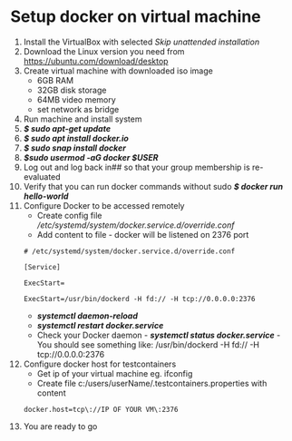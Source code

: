 # Setup docker on virtual machine
1. Install the VirtualBox with selected *Skip unattended installation*
2. Download the Linux version you need from https://ubuntu.com/download/desktop
3. Create virtual machine with downloaded iso image
    - 6GB RAM
    - 32GB disk storage
    - 64MB video memory
    - set network as bridge
4. Run machine and install system
5. ***$ sudo apt-get update***
6. ***$ sudo apt install docker.io***
7. ***$ sudo snap install docker***
8. ***$sudo usermod -aG docker $USER***
9. Log out and log back in## so that your group membership is re-evaluated
10. Verify that you can run docker commands without sudo ***$ docker run hello-world***
11. Configure Docker to be accessed remotely
    - Create config file */etc/systemd/system/docker.service.d/override.conf*
    - Add content to file - docker will be listened on 2376 port
    ```
    # /etc/systemd/system/docker.service.d/override.conf
    
    [Service]
    
    ExecStart=
    
    ExecStart=/usr/bin/dockerd -H fd:// -H tcp://0.0.0.0:2376
    ```
    - ***systemctl daemon-reload***
    - ***systemctl restart docker.service***
    - Check your Docker daemon - ***systemctl status docker.service*** - You should see something like: /usr/bin/dockerd -H fd:// -H tcp://0.0.0.0:2376
12. Configure docker host for testcontainers
    - Get ip of your virtual machine eg. ifconfig
    - Create file c:/users/userName/.testcontainers.properties with content
    ```
    docker.host=tcp\://IP OF YOUR VM\:2376
    ```
13. You are ready to go